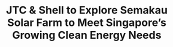 ---
layout: post
title: "JTC & Shell to Explore Semakau Solar Farm to Meet Singapore’s Growing Clean Energy Needs"
file_url: https://www.ema.gov.sg/media_release.aspx?news_sid=202106179AaPQza8aapa
---